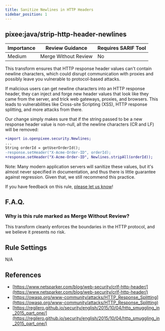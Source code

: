 ```yaml
---
title: Sanitize Newlines in HTTP Headers
sidebar_position: 1
---
```


## pixee:java/strip-http-header-newlines

| Importance | Review Guidance      | Requires SARIF Tool |
|------------|----------------------|---------------------|
| Medium     | Merge Without Review | No                  |

This transform ensures that HTTP response header values can't contain newline characters, which could disrupt communication with proxies and possibly leave you vulnerable to protocol-based attacks.

If malicious users can get newline characters into an HTTP response header, they can inject and forge new header values that look like they came from the server, and trick web gateways, proxies, and browsers. This leads to vulnerabilities like Cross-site Scripting (XSS), HTTP response splitting, and more attacks from there.

Our change simply makes sure that if the string passed to be a new response header value is non-null, all the newline characters (CR and LF) will be removed: 
```diff
+import io.openpixee.security.Newlines;
...
String orderId = getUserOrderId();
-response.setHeader("X-Acme-Order-ID", orderId);
+response.setHeader("X-Acme-Order-ID", Newlines.stripAll(orderId));
```

Note: Many modern application servers will sanitize these values, but it's almost never specified in documentation, and thus there is little guarantee against regression. Given that, we still recommend this practice.


If you have feedback on this rule, [please let us know](mailto:feedback@pixee.ai)!

## F.A.Q. 

### Why is this rule marked as Merge Without Review?

This transform cleanly enforces the boundaries in the HTTP protocol, and we believe it presents no risk.

## Rule Settings

N/A

## References
* [https://www.netsparker.com/blog/web-security/crlf-http-header/](https://www.netsparker.com/blog/web-security/crlf-http-header/)
* [https://owasp.org/www-community/attacks/HTTP_Response_Splitting](https://owasp.org/www-community/attacks/HTTP_Response_Splitting)
* [https://regilero.github.io/security/english/2015/10/04/http_smuggling_in_2015_part_one/](https://regilero.github.io/security/english/2015/10/04/http_smuggling_in_2015_part_one/)

